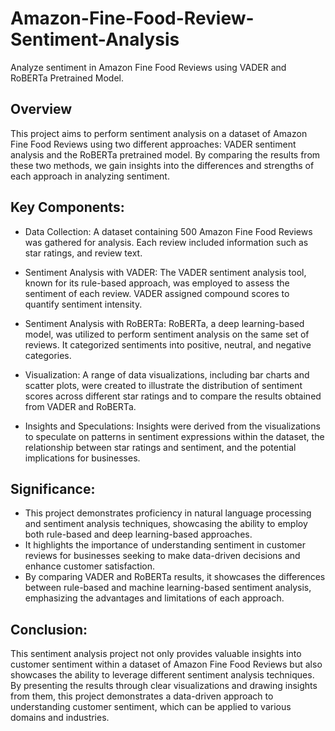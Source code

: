 # Amazon-Fine-Food-Review-Sentiment-Analysis

Analyze sentiment in Amazon Fine Food Reviews using VADER and RoBERTa Pretrained Model.

## Overview

This project aims to perform sentiment analysis on a dataset of Amazon Fine Food Reviews using two different approaches: VADER sentiment analysis and the RoBERTa pretrained model. By comparing the results from these two methods, we gain insights into the differences and strengths of each approach in analyzing sentiment.

## Key Components:

- Data Collection: A dataset containing 500 Amazon Fine Food Reviews was gathered for analysis. Each review included information such as star ratings, and review text.

- Sentiment Analysis with VADER: The VADER sentiment analysis tool, known for its rule-based approach, was employed to assess the sentiment of each review. VADER assigned compound scores to quantify sentiment intensity.

- Sentiment Analysis with RoBERTa: RoBERTa, a deep learning-based model, was utilized to perform sentiment analysis on the same set of reviews. It categorized sentiments into positive, neutral, and negative categories.

- Visualization: A range of data visualizations, including bar charts and scatter plots, were created to illustrate the distribution of sentiment scores across different star ratings and to compare the results obtained from VADER and RoBERTa.

- Insights and Speculations: Insights were derived from the visualizations to speculate on patterns in sentiment expressions within the dataset, the relationship between star ratings and sentiment, and the potential implications for businesses.

## Significance:

- This project demonstrates proficiency in natural language processing and sentiment analysis techniques, showcasing the ability to employ both rule-based and deep learning-based approaches.
- It highlights the importance of understanding sentiment in customer reviews for businesses seeking to make data-driven decisions and enhance customer satisfaction.
- By comparing VADER and RoBERTa results, it showcases the differences between rule-based and machine learning-based sentiment analysis, emphasizing the advantages and limitations of each approach.

## Conclusion:

This sentiment analysis project not only provides valuable insights into customer sentiment within a dataset of Amazon Fine Food Reviews but also showcases the ability to leverage different sentiment analysis techniques. By presenting the results through clear visualizations and drawing insights from them, this project demonstrates a data-driven approach to understanding customer sentiment, which can be applied to various domains and industries.
